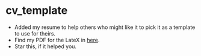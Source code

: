 # cv_template
* Added my resume to help others who might like it to pick it as a template to use for theirs.
* Find my PDF for the LateX in [here](./kalyan_cheerla_cv.pdf).
* Star this, if it helped you.
